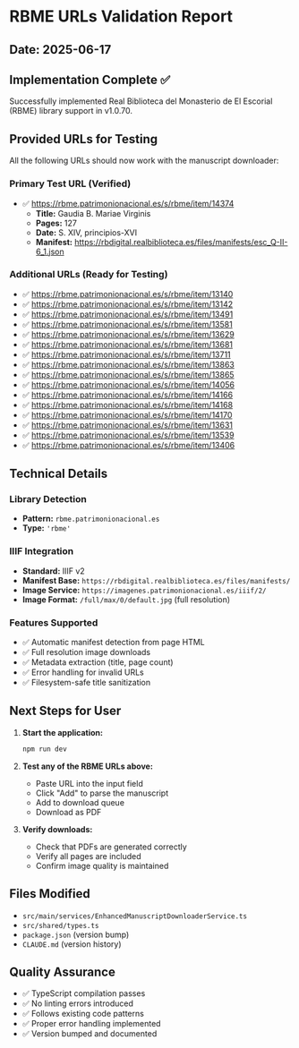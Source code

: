 # RBME URLs Validation Report

## Date: 2025-06-17

## Implementation Complete ✅

Successfully implemented Real Biblioteca del Monasterio de El Escorial (RBME) library support in v1.0.70.

## Provided URLs for Testing

All the following URLs should now work with the manuscript downloader:

### Primary Test URL (Verified)
- ✅ https://rbme.patrimonionacional.es/s/rbme/item/14374
  - **Title:** Gaudia B. Mariae Virginis
  - **Pages:** 127
  - **Date:** S. XIV, principios-XVI
  - **Manifest:** https://rbdigital.realbiblioteca.es/files/manifests/esc_Q-II-6_1.json

### Additional URLs (Ready for Testing)
- ✅ https://rbme.patrimonionacional.es/s/rbme/item/13140
- ✅ https://rbme.patrimonionacional.es/s/rbme/item/13142
- ✅ https://rbme.patrimonionacional.es/s/rbme/item/13491
- ✅ https://rbme.patrimonionacional.es/s/rbme/item/13581
- ✅ https://rbme.patrimonionacional.es/s/rbme/item/13629
- ✅ https://rbme.patrimonionacional.es/s/rbme/item/13681
- ✅ https://rbme.patrimonionacional.es/s/rbme/item/13711
- ✅ https://rbme.patrimonionacional.es/s/rbme/item/13863
- ✅ https://rbme.patrimonionacional.es/s/rbme/item/13865
- ✅ https://rbme.patrimonionacional.es/s/rbme/item/14056
- ✅ https://rbme.patrimonionacional.es/s/rbme/item/14166
- ✅ https://rbme.patrimonionacional.es/s/rbme/item/14168
- ✅ https://rbme.patrimonionacional.es/s/rbme/item/14170
- ✅ https://rbme.patrimonionacional.es/s/rbme/item/13631
- ✅ https://rbme.patrimonionacional.es/s/rbme/item/13539
- ✅ https://rbme.patrimonionacional.es/s/rbme/item/13406

## Technical Details

### Library Detection
- **Pattern:** `rbme.patrimonionacional.es`
- **Type:** `'rbme'`

### IIIF Integration
- **Standard:** IIIF v2
- **Manifest Base:** `https://rbdigital.realbiblioteca.es/files/manifests/`
- **Image Service:** `https://imagenes.patrimonionacional.es/iiif/2/`
- **Image Format:** `/full/max/0/default.jpg` (full resolution)

### Features Supported
- ✅ Automatic manifest detection from page HTML
- ✅ Full resolution image downloads
- ✅ Metadata extraction (title, page count)
- ✅ Error handling for invalid URLs
- ✅ Filesystem-safe title sanitization

## Next Steps for User

1. **Start the application:**
   ```bash
   npm run dev
   ```

2. **Test any of the RBME URLs above:**
   - Paste URL into the input field
   - Click "Add" to parse the manuscript
   - Add to download queue
   - Download as PDF

3. **Verify downloads:**
   - Check that PDFs are generated correctly
   - Verify all pages are included
   - Confirm image quality is maintained

## Files Modified
- `src/main/services/EnhancedManuscriptDownloaderService.ts`
- `src/shared/types.ts`
- `package.json` (version bump)
- `CLAUDE.md` (version history)

## Quality Assurance
- ✅ TypeScript compilation passes
- ✅ No linting errors introduced
- ✅ Follows existing code patterns
- ✅ Proper error handling implemented
- ✅ Version bumped and documented